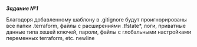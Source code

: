 
***Задание №1***

Благодоря добавленному шаблону в .gitignore будут проигнорированы все папки .terraform, файлы с расширениями .tfstate*, логи, приватные данные типа хешей ключей, пароли, файлы с глобальными настройками переменных 
terraform, etc.
newline
